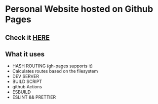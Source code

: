 # Personal Website hosted on Github Pages

## Check it [HERE](https://andremarques94.github.io/portfolio-ghpages/)

## What it uses

-   HASH ROUTING (gh-pages supports it)
-   Calculates routes based on the filesystem
-   DEV SERVER
-   BUILD SCRIPT
-   github Actions
-   ESBUILD
-   ESLINT && PRETTIER
